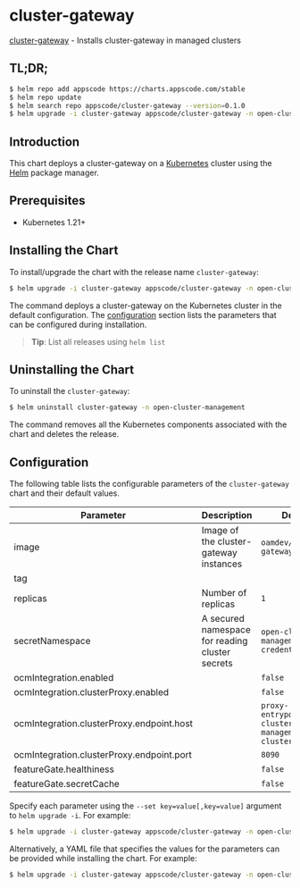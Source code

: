# cluster-gateway

[cluster-gateway](https://github.com/kluster-manager/cluster-gateway) - Installs cluster-gateway in managed clusters

## TL;DR;

```bash
$ helm repo add appscode https://charts.appscode.com/stable
$ helm repo update
$ helm search repo appscode/cluster-gateway --version=0.1.0
$ helm upgrade -i cluster-gateway appscode/cluster-gateway -n open-cluster-management --create-namespace --version=0.1.0
```

## Introduction

This chart deploys a cluster-gateway on a [Kubernetes](http://kubernetes.io) cluster using the [Helm](https://helm.sh) package manager.

## Prerequisites

- Kubernetes 1.21+

## Installing the Chart

To install/upgrade the chart with the release name `cluster-gateway`:

```bash
$ helm upgrade -i cluster-gateway appscode/cluster-gateway -n open-cluster-management --create-namespace --version=0.1.0
```

The command deploys a cluster-gateway on the Kubernetes cluster in the default configuration. The [configuration](#configuration) section lists the parameters that can be configured during installation.

> **Tip**: List all releases using `helm list`

## Uninstalling the Chart

To uninstall the `cluster-gateway`:

```bash
$ helm uninstall cluster-gateway -n open-cluster-management
```

The command removes all the Kubernetes components associated with the chart and deletes the release.

## Configuration

The following table lists the configurable parameters of the `cluster-gateway` chart and their default values.

|                 Parameter                 |                   Description                   |                               Default                               |
|-------------------------------------------|-------------------------------------------------|---------------------------------------------------------------------|
| image                                     | Image of the cluster-gateway instances          | <code>oamdev/cluster-gateway</code>                                 |
| tag                                       |                                                 | <code></code>                                                       |
| replicas                                  | Number of replicas                              | <code>1</code>                                                      |
| secretNamespace                           | A secured namespace for reading cluster secrets | <code>open-cluster-management-credentials</code>                    |
| ocmIntegration.enabled                    |                                                 | <code>false</code>                                                  |
| ocmIntegration.clusterProxy.enabled       |                                                 | <code>false</code>                                                  |
| ocmIntegration.clusterProxy.endpoint.host |                                                 | <code>proxy-entrypoint.open-cluster-management-cluster-proxy</code> |
| ocmIntegration.clusterProxy.endpoint.port |                                                 | <code>8090</code>                                                   |
| featureGate.healthiness                   |                                                 | <code>false</code>                                                  |
| featureGate.secretCache                   |                                                 | <code>false</code>                                                  |


Specify each parameter using the `--set key=value[,key=value]` argument to `helm upgrade -i`. For example:

```bash
$ helm upgrade -i cluster-gateway appscode/cluster-gateway -n open-cluster-management --create-namespace --version=0.1.0 --set image=oamdev/cluster-gateway
```

Alternatively, a YAML file that specifies the values for the parameters can be provided while
installing the chart. For example:

```bash
$ helm upgrade -i cluster-gateway appscode/cluster-gateway -n open-cluster-management --create-namespace --version=0.1.0 --values values.yaml
```
